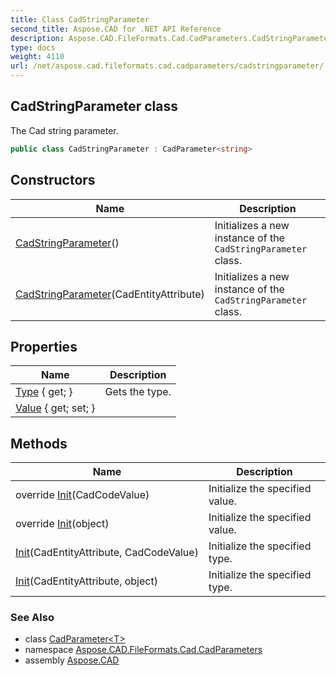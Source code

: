 ```yaml
---
title: Class CadStringParameter
second_title: Aspose.CAD for .NET API Reference
description: Aspose.CAD.FileFormats.Cad.CadParameters.CadStringParameter class. The Cad string parameter
type: docs
weight: 4110
url: /net/aspose.cad.fileformats.cad.cadparameters/cadstringparameter/
---
```

## CadStringParameter class

The Cad string parameter.

```csharp
public class CadStringParameter : CadParameter<string>
```

## Constructors

| Name | Description |
| --- | --- |
| [CadStringParameter](cadstringparameter/#constructor)() | Initializes a new instance of the `CadStringParameter` class. |
| [CadStringParameter](cadstringparameter/#constructor_1)(CadEntityAttribute) | Initializes a new instance of the `CadStringParameter` class. |

## Properties

| Name | Description |
| --- | --- |
| [Type](../../aspose.cad.fileformats.cad.cadparameters/cadparameter/type/) { get; } | Gets the type. |
| [Value](../../aspose.cad.fileformats.cad.cadparameters/cadparameter-1/value/) { get; set; } |  |

## Methods

| Name | Description |
| --- | --- |
| override [Init](../../aspose.cad.fileformats.cad.cadparameters/cadstringparameter/init/#init)(CadCodeValue) | Initialize the specified value. |
| override [Init](../../aspose.cad.fileformats.cad.cadparameters/cadstringparameter/init/#init_3)(object) | Initialize the specified value. |
| [Init](../../aspose.cad.fileformats.cad.cadparameters/cadparameter/init/)(CadEntityAttribute, CadCodeValue) | Initialize the specified type. |
| [Init](../../aspose.cad.fileformats.cad.cadparameters/cadparameter/init/)(CadEntityAttribute, object) | Initialize the specified type. |

### See Also

* class [CadParameter&lt;T&gt;](../cadparameter-1/)
* namespace [Aspose.CAD.FileFormats.Cad.CadParameters](../../aspose.cad.fileformats.cad.cadparameters/)
* assembly [Aspose.CAD](../../)


